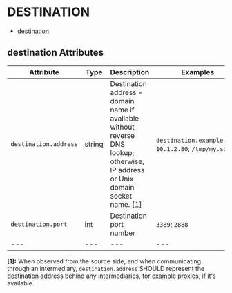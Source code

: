
<!--- Hugo front matter used to generate the website version of this page:
--->

# DESTINATION

- [destination](#destination)


## destination Attributes

| Attribute  | Type | Description  | Examples  | Stability |
|---|---|---|---|---|
| `destination.address` | string | Destination address - domain name if available without reverse DNS lookup; otherwise, IP address or Unix domain socket name. [1] |`destination.example.com`; `10.1.2.80`; `/tmp/my.sock` | ![Experimental](https://img.shields.io/badge/-experimental-blue) |
| `destination.port` | int | Destination port number  |`3389`; `2888` | ![Experimental](https://img.shields.io/badge/-experimental-blue) |
|---|---|---|---|---|

**[1]:** When observed from the source side, and when communicating through an intermediary, `destination.address` SHOULD represent the destination address behind any intermediaries, for example proxies, if it's available.


